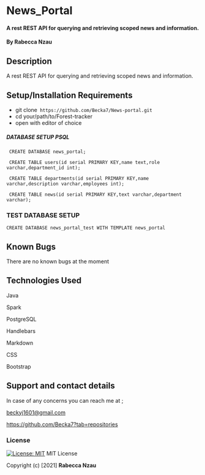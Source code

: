 # News_Portal
####  A rest REST API for querying and retrieving scoped news and information.
#### By **Rabecca Nzau**
## Description
A rest REST API for querying and retrieving scoped news and information.
## Setup/Installation Requirements
* git clone``` https://github.com/Becka7/News-portal.git```
* cd your/path/to/Forest-tracker
* open with editor of choice

##### DATABASE SETUP PSQL
```
 CREATE DATABASE news_portal;

 CREATE TABLE users(id serial PRIMARY KEY,name text,role varchar,department_id int);
 
 CREATE TABLE departments(id serial PRIMARY KEY,name varchar,description varchar,employees int);
 
 CREATE TABLE news(id serial PRIMARY KEY,text varchar,department varchar);

```

###  TEST DATABASE SETUP
```CREATE DATABASE news_portal_test WITH TEMPLATE news_portal```

## Known Bugs
There are no known bugs at the moment
## Technologies Used
Java

Spark

PostgreSQL

Handlebars

Markdown

CSS

Bootstrap


## Support and contact details
In case of any concerns you can reach me at ;

beckyj1601@gmail.com

https://github.com/Becka7?tab=repositories
### License
[![License: MIT](https://img.shields.io/badge/License-MIT-yellow.svg)](https://opensource.org/licenses/MIT)
MIT License

Copyright (c) [2021] **Rabecca Nzau**